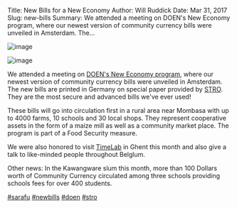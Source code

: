 Title: New Bills for a New Economy
Author: Will Ruddick
Date: Mar 31, 2017
Slug: new-bills
Summary: We attended a meeting on DOEN's New Economy program, where our
newest version of community currency bills were unveiled in
Amsterdam. The...

![image](images/blog/new-bills1.webp)

![image](images/blog/new-bills32.webp)

We attended a meeting on [DOEN's New Economy
program](http://www.doen.nl/what-we-do/green/new-economy.htm), where our
newest version of community currency bills were unveiled in Amsterdam.
The new bills are printed in Germany on special paper provided by
[STRO](http://www.socialtrade.nl/). They are the most secure and
advanced bills we've ever used!

These bills will go into circulation first in a rural area near Mombasa
with up to 4000 farms, 10 schools and 30 local shops. They represent
cooperative assets in the form of a maize mill as well as a community
market place. The program is part of a Food Security measure.

We were also honored to visit [TimeLab](http://timelab.org/) in Ghent
this month and also give a talk to like-minded people throughout
Belglum.

Other news: In the Kawangware slum this month, more than 100 Dollars
worth of Community Currency circulated among three schools providing
schools fees for over 400 students.

[#sarafu](https://www.grassrootseconomics.org/blog/hashtags/sarafu)
[#newbills](https://www.grassrootseconomics.org/blog/hashtags/newbills)
[#doen](https://www.grassrootseconomics.org/blog/hashtags/doen)
[#stro](https://www.grassrootseconomics.org/blog/hashtags/stro)
